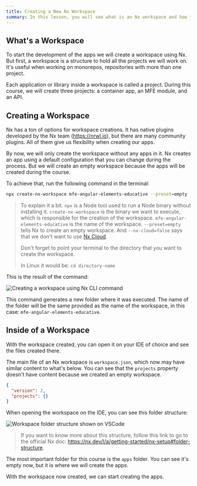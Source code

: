 ```yaml
---
title: Creating a New Nx Workspace
summary: In this lesson, you will see what is an Nx workspace and how to create one.
---
```


## What's a Workspace

To start the development of the apps we will create a workspace using Nx. But first, a workspace is a structure to hold all the projects we will work on. It's useful when working on monorepos, repositories with more than one project.

Each application or library inside a workspace is called a project. During this course, we will create three projects: a container app, an MFE module, and an API.

## Creating a Workspace

Nx has a ton of options for workspace creations. It has native plugins developed by the Nx team (<https://nrwl.io>), but there are many community plugins. All of them give us flexibility when creating our apps.

By now, we will only create the workspace without any apps in it. Nx creates an app using a default configuration that you can change during the process. But we will create an empty workspace because the apps will be created during the course.

To achieve that, run the following command in the terminal:

```bash
npx create-nx-workspace mfe-angular-elements-educative --preset=empty --nx-cloud=false
```

> To explain it a bit. `npx` is a Node tool used to run a Node binary without installing it. `create-nx-workspace` is the binary we want to execute, which is responsible for the creation of the workspace. `mfe-angular-elements-educative` is the name of the workspace. `--preset=empty` tells Nx to create an empty workspace. And `--nx-cloud=false` says that we don't want to use [Nx Cloud](https://nx.app).
> 
> Don't forget to point your terminal to the directory that you want to create the workspace.
> 
> In Linux it would be: `cd directory-name`

This is the result of the command:

<!-- ![Creating a workspace using Nx CLI command](assets/create-nx-empty-workspace.png) -->

![Creating a workspace using Nx CLI command](/api/collection/6586453712175104/5197349072142336/page/5956347840954368/image/6076398241841152?page_type=collection_lesson)

This command generates a new folder where it was executed. The name of the folder will be the same provided as the name of the workspace, in this case: `mfe-angular-elements-educative`.

## Inside of a Workspace

With the workspace created, you can open it on your IDE of choice and see the files created there.

The main file of an Nx workspace is `workspace.json`, which now may have similar content to what's below. You can see that the `projects` property doesn't have content because we created an empty workspace.

```json
{
  "version": 2,
  "projects": {}
}
```

When opening the workspace on the IDE, you can see this folder structure:

<!-- ![Workspace folder structure shown on VSCode](assets/vscode-workspace-folder-structure.png) -->

![Workspace folder structure shown on VSCode](/api/collection/6586453712175104/5197349072142336/page/5956347840954368/image/5343852092719104?page_type=collection_lesson)

> If you want to know more about this structure, follow this link to go to the official Nx doc: <https://nx.dev/l/a/getting-started/nx-setup#folder-structure>.

The most important folder for this course is the `apps` folder. You can see it's empty now, but it is where we will create the apps.

With the workspace now created, we can start creating the apps.
